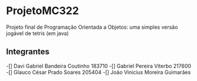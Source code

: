 # ProjetoMC322
Projeto final de Programação Orientada a Objetos: uma simples versão jogável de tetris (em java)

## Integrantes
-[] Davi Gabriel Bandeira Coutinho 183710
-[] Gabriel Pereira Viterbo 217600
-[] Glauco César Prado Soares 205404
-[] João Vinicius Moreira Guimarães

